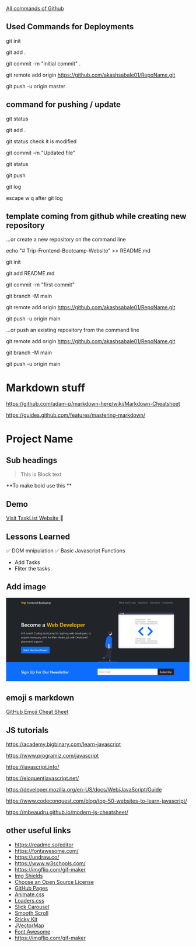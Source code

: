 [All commands of Github ]( https://www.freecodecamp.org/news/git-cheat-sheet/) 

## Used Commands for Deployments

git init

git add .

git commit -m "initial commit" .

git remote add origin https://github.com/akashsabale01/RepoName.git

git push -u origin master

## command for pushing / update

git status

git add .

git status check it is modified

git commit -m "Updated file"

git status

git push

git log

escape w q after git log 



## template coming from github while creating new repository

…or create a new repository on the command line

echo "# Trip-Frontend-Bootcamp-Website" >> README.md

git init

git add README.md

git commit -m "first commit"

git branch -M main

git remote add origin https://github.com/akashsabale01/RepoName.git

git push -u origin main


…or push an existing repository from the command line

git remote add origin https://github.com/akashsabale01/RepoName.git

git branch -M main

git push -u origin main


# Markdown stuff
https://github.com/adam-p/markdown-here/wiki/Markdown-Cheatsheet

https://guides.github.com/features/mastering-markdown/

# Project Name

## Sub headings

>This is Block text

**To make bold use this ** 

## Demo
[Visit TaskList Website ](https://akashsabale01.github.io/TRIP-Frontend_Bootcamp_website/#instructors) :link:

## Lessons Learned

:white_check_mark: DOM mnipulation
:white_check_mark: Basic Javascript Functions

* Add Tasks
* Fliter the tasks

## Add image
![App Screenshot](./Trip-Home-Page.png)

## emoji s markdown
[GitHub Emoji Cheat Sheet ](https://www.webfx.com/tools/emoji-cheat-sheet/)

## JS  tutorials
https://academy.bigbinary.com/learn-javascript

https://www.programiz.com/javascript

https://javascript.info/

https://eloquentjavascript.net/

https://developer.mozilla.org/en-US/docs/Web/JavaScript/Guide

https://www.codeconquest.com/blog/top-50-websites-to-learn-javascript/

https://mbeaudru.github.io/modern-js-cheatsheet/


## other useful links
* https://readme.so/editor
* https://fontawesome.com/
* https://undraw.co/
* https://www.w3schools.com/
* https://imgflip.com/gif-maker
* [Img Shields](https://shields.io)
* [Choose an Open Source License](https://choosealicense.com)
* [GitHub Pages](https://pages.github.com)
* [Animate.css](https://daneden.github.io/animate.css)
* [Loaders.css](https://connoratherton.com/loaders)
* [Slick Carousel](https://kenwheeler.github.io/slick)
* [Smooth Scroll](https://github.com/cferdinandi/smooth-scroll)
* [Sticky Kit](http://leafo.net/sticky-kit)
* [JVectorMap](http://jvectormap.com)
* [Font Awesome](https://fontawesome.com)
* https://imgflip.com/gif-maker

